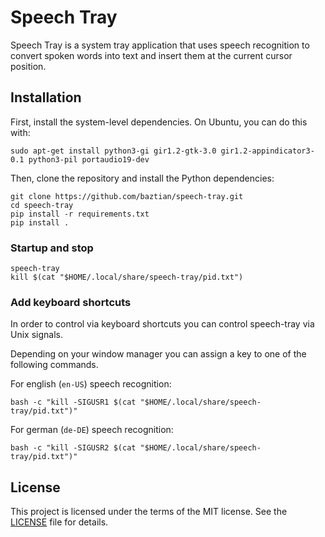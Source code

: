# Speech Tray

Speech Tray is a system tray application that uses speech recognition to convert spoken words into text and insert them at the current cursor position.

## Installation

First, install the system-level dependencies. On Ubuntu, you can do this with:

    sudo apt-get install python3-gi gir1.2-gtk-3.0 gir1.2-appindicator3-0.1 python3-pil portaudio19-dev

Then, clone the repository and install the Python dependencies:

    git clone https://github.com/baztian/speech-tray.git
    cd speech-tray
    pip install -r requirements.txt
    pip install .

### Startup and stop

    speech-tray
    kill $(cat "$HOME/.local/share/speech-tray/pid.txt")

### Add keyboard shortcuts

In order to control via keyboard shortcuts you can control speech-tray via
Unix signals.

Depending on your window manager you can assign a key to one of the following
commands.

For english (`en-US`) speech recognition:

    bash -c "kill -SIGUSR1 $(cat "$HOME/.local/share/speech-tray/pid.txt")"

For german (`de-DE`) speech recognition:

    bash -c "kill -SIGUSR2 $(cat "$HOME/.local/share/speech-tray/pid.txt")"

## License

This project is licensed under the terms of the MIT license. See the [LICENSE](LICENSE) file for details.
